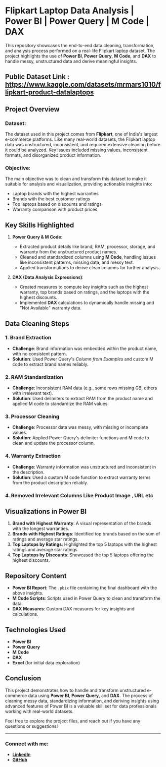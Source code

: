 # Flipkart Laptop Data Analysis | Power BI | Power Query | M Code | DAX

This repository showcases the end-to-end data cleaning, transformation, and analysis process performed on a real-life Flipkart laptop dataset. The project highlights the use of **Power BI**, **Power Query**, **M Code**, and **DAX** to handle messy, unstructured data and derive meaningful insights.

## Public Dataset Link : https://www.kaggle.com/datasets/mrmars1010/flipkart-product-datalaptops
## Project Overview

### Dataset:
The dataset used in this project comes from **Flipkart**, one of India's largest e-commerce platforms. Like many real-world datasets, the Flipkart laptop data was unstructured, inconsistent, and required extensive cleaning before it could be analyzed. Key issues included missing values, inconsistent formats, and disorganized product information.

### Objective:
The main objective was to clean and transform this dataset to make it suitable for analysis and visualization, providing actionable insights into:
- Laptop brands with the highest warranties
- Brands with the best customer ratings
- Top laptops based on discounts and ratings
- Warranty comparison with product prices

## Key Skills Highlighted
1. **Power Query & M Code**:
   - Extracted product details like brand, RAM, processor, storage, and warranty from the unstructured product names.
   - Cleaned and standardized columns using **M Code**, handling issues like inconsistent patterns, missing data, and messy text.
   - Applied transformations to derive clean columns for further analysis.
   
2. **DAX (Data Analysis Expressions)**:
   - Created measures to compute key insights such as the highest warranty, top brands based on ratings, and the laptops with the highest discounts.
   - Implemented **DAX** calculations to dynamically handle missing and "Not Available" warranty data.

## Data Cleaning Steps

### 1. Brand Extraction
- **Challenge**: Brand information was embedded within the product name, with no consistent pattern.
- **Solution**: Used Power Query's *Column from Examples* and custom M code to extract brand names reliably.

### 2. RAM Standardization
- **Challenge**: Inconsistent RAM data (e.g., some rows missing GB, others with irrelevant text).
- **Solution**: Used delimiters to extract RAM from the product name and applied M code to standardize the RAM values.

### 3. Processor Cleaning
- **Challenge**: Processor data was messy, with missing or incomplete values.
- **Solution**: Applied Power Query's delimiter functions and M code to clean and update the processor column.

### 4. Warranty Extraction
- **Challenge**: Warranty information was unstructured and inconsistent in the description.
- **Solution**: Used a custom M code function to extract warranty terms from the product description reliably.

### 4. Removed Irrelevant Columns Like Product Image , URL etc

## Visualizations in Power BI

1. **Brand with Highest Warranty**: A visual representation of the brands with the longest warranties.
2. **Brands with Highest Ratings**: Identified top brands based on the sum of ratings and average star ratings.
3. **Top Laptops by Ratings**: Highlighted the top 5 laptops with the highest ratings and average star ratings.
4. **Top Laptops by Discounts**: Showcased the top 5 laptops offering the highest discounts.

## Repository Content

- **Power BI Report**: The `.pbix` file containing the final dashboard with the above insights.
- **M Code Scripts**: Scripts used in Power Query to clean and transform the data.
- **DAX Measures**: Custom DAX measures for key insights and calculations.

## Technologies Used
- **Power BI**
- **Power Query**
- **M Code**
- **DAX**
- **Excel** (for initial data exploration)

## Conclusion
This project demonstrates how to handle and transform unstructured e-commerce data using **Power BI**, **Power Query**, and **DAX**. The process of cleaning messy data, standardizing information, and deriving insights using advanced features of Power BI is a valuable skill set for data professionals working with real-world datasets.

Feel free to explore the project files, and reach out if you have any questions or suggestions!

---

### Connect with me:
- **[LinkedIn](https://www.linkedin.com/in/vikassharmaanalytics)**
- **[GitHub](https://github.com/vikassharma26)**

